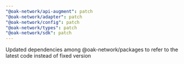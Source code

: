```yaml
---
"@oak-network/api-augment": patch
"@oak-network/adapter": patch
"@oak-network/config": patch
"@oak-network/types": patch
"@oak-network/sdk": patch
---
```


Updated dependencies among @oak-network/packages to refer to the latest code instead of fixed version
